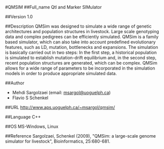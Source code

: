 #QMSIM
##Full_name
Qtl and Marker SIMulator

##Version
1.0

##Description
QMSim was designed to simulate a wide range of genetic architectures and population structures in livestock. Large scale genotyping data and complex pedigrees can be efficiently simulated. QMSim is a family based simulator, which can also take into account predefined evolutionary features, such as LD, mutation, bottlenecks and expansions. The simulation is basically carried out in two steps: In the first step, a historical population is simulated to establish mutation-drift equilibrium and, in the second step, recent population structures are generated, which can be complex. QMSim allows for a wide range of parameters to be incorporated in the simulation models in order to produce appropriate simulated data.

##Author
* Mehdi Sargolzaei (email: msargol@uoguelph.ca)
* Flavio S Schenkel

##URL
http://www.aps.uoguelph.ca/~msargol/qmsim/

##Language
C++

##OS
MS-Windows, Linux

##Reference
Sargolzaei, Schenkel (2009), "QMSim: a large-scale genome simulator for livestock", Bioinformatics, 25:680-681.

